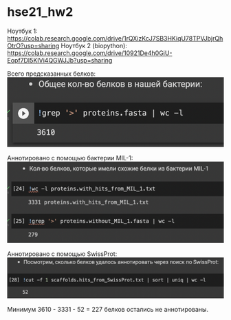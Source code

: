 # hse21_hw2

Ноутбук 1: https://colab.research.google.com/drive/1rQXizKcJ7SB3HKiqU78TPVJbjrQhOtrO?usp=sharing
Ноутбук 2 (biopython): https://colab.research.google.com/drive/10921De4h0GiU-Eopf7DI5KIVi4QGWJJb?usp=sharing

Всего предсказанных белков:
![Alt text](/imgs/prot.png?raw=true "Optional Title")

Аннотировано с помощью бактерии MIL-1:
![Alt text](/imgs/Mil.png?raw=true "Optional Title")

Аннотировано с помощью  SwissProt:
![Alt text](/imgs/SwissProt.png?raw=true "Optional Title")

Минимум 3610 - 3331 - 52 = 227 белков остались не аннотированы.
